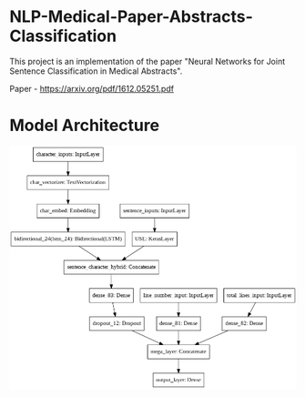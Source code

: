 # NLP-Medical-Paper-Abstracts-Classification

This project is an implementation of the paper "Neural Networks for Joint Sentence Classification in Medical Abstracts".

Paper - https://arxiv.org/pdf/1612.05251.pdf


# Model Architecture
![](model_architecture.png)
